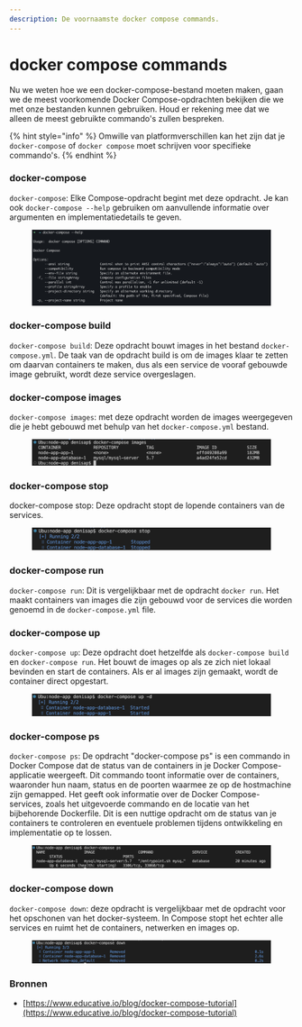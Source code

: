 ```yaml
---
description: De voornaamste docker compose commands.
---
```


# docker compose commands

Nu we weten hoe we een docker-compose-bestand moeten maken, gaan we de meest voorkomende Docker Compose-opdrachten bekijken die we met onze bestanden kunnen gebruiken. Houd er rekening mee dat we alleen de meest gebruikte commando's zullen bespreken.

{% hint style="info" %}
 Omwille van platformverschillen kan het zijn dat je `docker-compose` of `docker compose` moet schrijven voor specifieke commando's.
{% endhint %}

### docker-compose

`docker-compose`: Elke Compose-opdracht begint met deze opdracht. Je kan ook `docker-compose --help` gebruiken om aanvullende informatie over argumenten en implementatiedetails te geven.

<figure><img src="../../images/docker/image (5).png" alt=""><figcaption></figcaption></figure>

### docker-compose build

`docker-compose build`: Deze opdracht bouwt images in het bestand `docker-compose.yml`. De taak van de opdracht build is om de images klaar te zetten om daarvan containers te maken, dus als een service de vooraf gebouwde image gebruikt, wordt deze service overgeslagen.

### docker-compose images

`docker-compose images`: met deze opdracht worden de images weergegeven die je hebt gebouwd met behulp van het `docker-compose.yml` bestand.

<figure><img src="../../images/docker/image (3) (1).png" alt=""><figcaption></figcaption></figure>

### docker-compose stop

docker-compose stop: Deze opdracht stopt de lopende containers van de services.

<figure><img src="../../images/docker/image (29).png" alt=""><figcaption></figcaption></figure>

### docker-compose run

`docker-compose run`: Dit is vergelijkbaar met de opdracht `docker run`. Het maakt containers van images die zijn gebouwd voor de services die worden genoemd in de `docker-compose.yml` file.

### docker-compose up

`docker-compose up`: Deze opdracht doet hetzelfde als `docker-compose build` en `docker-compose run`. Het bouwt de images op als ze zich niet lokaal bevinden en start de containers. Als er al images zijn gemaakt, wordt de container direct opgestart.

<figure><img src="../../images/docker/image (20).png" alt=""><figcaption></figcaption></figure>

### docker-compose ps

`docker-compose ps`: De opdracht "docker-compose ps" is een commando in Docker Compose dat de status van de containers in je Docker Compose-applicatie weergeeft. Dit commando toont informatie over de containers, waaronder hun naam, status en de poorten waarmee ze op de hostmachine zijn gemapped. Het geeft ook informatie over de Docker Compose-services, zoals het uitgevoerde commando en de locatie van het bijbehorende Dockerfile. Dit is een nuttige opdracht om de status van je containers te controleren en eventuele problemen tijdens ontwikkeling en implementatie op te lossen.

<figure><img src="../../images/docker/image (4) (2).png" alt=""><figcaption></figcaption></figure>

### docker-compose down

`docker-compose down`: deze opdracht is vergelijkbaar met de opdracht voor het opschonen van het docker-systeem. In Compose stopt het echter alle services en ruimt het de containers, netwerken en images op.

<figure><img src="../../images/docker/image (14).png" alt=""><figcaption></figcaption></figure>

### Bronnen

* [https://www.educative.io/blog/docker-compose-tutorial](https://www.educative.io/blog/docker-compose-tutorial)
